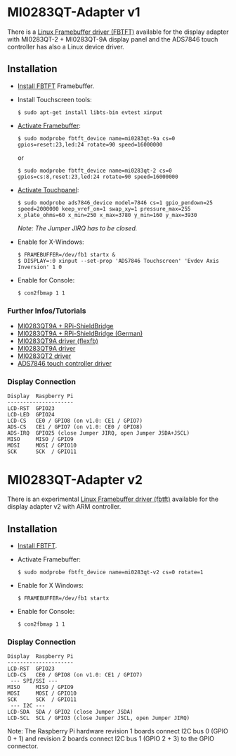 # MI0283QT-Adapter v1

There is a [Linux Framebuffer driver (FBTFT)](https://github.com/notro/fbtft/wiki) available for the display adapter with MI0283QT-2 + MI0283QT-9A display panel and the ADS7846 touch controller has also a Linux device driver.

## Installation

* [Install FBTFT](https://github.com/notro/fbtft/wiki#install) Framebuffer.

* Install Touchscreen tools:

    ```
    $ sudo apt-get install libts-bin evtest xinput
    ```

* [Activate Framebuffer](https://github.com/notro/fbtft/wiki#enable-driver):

    ```
    $ sudo modprobe fbtft_device name=mi0283qt-9a cs=0 gpios=reset:23,led:24 rotate=90 speed=16000000
    ```
    or
    ```
    $ sudo modprobe fbtft_device name=mi0283qt-2 cs=0 gpios=cs:8,reset:23,led:24 rotate=90 speed=16000000
    ```

* [Activate Touchpanel](https://github.com/notro/fbtft/wiki/Touchpanel#watterott-mi0283qt-9a):

    ```
    $ sudo modprobe ads7846_device model=7846 cs=1 gpio_pendown=25 speed=2000000 keep_vref_on=1 swap_xy=1 pressure_max=255 x_plate_ohms=60 x_min=250 x_max=3780 y_min=160 y_max=3930
    ```
    *Note: The Jumper JIRQ has to be closed.*

* Enable for X-Windows:

    ```
    $ FRAMEBUFFER=/dev/fb1 startx & 
    $ DISPLAY=:0 xinput --set-prop 'ADS7846 Touchscreen' 'Evdev Axis Inversion' 1 0
    ```

* Enable for Console:

    ```
    $ con2fbmap 1 1
    ```

### Further Infos/Tutorials

* [MI0283QT9A + RPi-ShieldBridge](http://lallafa.de/blog/2013/07/watterotts-new-rpi-shieldbridge/)
* [MI0283QT9A + RPi-ShieldBridge (German)](http://www.mdtweb.de/index.php/projekte/mikroprozessoren/raspberry-pi/rpi-lcd-ansteuerung)
* [MI0283QT9A driver (flexfb)](http://lallafa.de/blog/2013/06/watterott-mi0283qt-9-display-with-generic-flexfb-driver/)
* [MI0283QT9A driver](http://lallafa.de/blog/2013/03/watterott-mi0283qt-9a-display-for-the-rasbperry-pi/)
* [MI0283QT2 driver](http://lallafa.de/blog/2013/03/watterott-display-on-raspberry-pi/)
* [ADS7846 touch controller driver](http://lallafa.de/blog/2013/03/adding-touch-support-for-the-mi0283qt-displays/)

### Display Connection

```
Display  Raspberry Pi
---------------------
LCD-RST  GPIO23
LCD-LED  GPIO24
LCD-CS   CE0 / GPIO8 (on v1.0: CE1 / GPIO7)
ADS-CS   CE1 / GPIO7 (on v1.0: CE0 / GPIO8)
ADS-IRQ  GPIO25 (close Jumper JIRQ, open Jumper JSDA+JSCL)
MISO     MISO / GPIO9
MOSI     MOSI / GPIO10
SCK      SCK  / GPIO11
```


# MI0283QT-Adapter v2

There is an experimental [Linux Framebuffer driver (fbtft)](https://github.com/notro/fbtft/wiki) available for the display adapter v2 with ARM controller.

## Installation

* [Install FBTFT](https://github.com/notro/fbtft/wiki#install).

* Activate Framebuffer:

    ```
    $ sudo modprobe fbtft_device name=mi0283qt-v2 cs=0 rotate=1
    ```

* Enable for X Windows:

    ```
    $ FRAMEBUFFER=/dev/fb1 startx
    ```

* Enable for Console:

    ```
    $ con2fbmap 1 1
    ```

### Display Connection

```
Display  Raspberry Pi
---------------------
LCD-RST  GPIO23
LCD-CS   CE0 / GPIO8 (on v1.0: CE1 / GPIO7)
 --- SPI/SSI ---
MISO     MISO / GPIO9
MOSI     MOSI / GPIO10
SCK      SCK  / GPIO11
 --- I2C ---
LCD-SDA  SDA / GPIO2 (close Jumper JSDA)
LCD-SCL  SCL / GPIO3 (close Jumper JSCL, open Jumper JIRQ)
```

Note: The Raspberry Pi hardware revision 1 boards connect I2C bus 0 (GPIO 0 + 1) and revision 2 boards connect I2C bus 1 (GPIO 2 + 3) to the GPIO connector.
